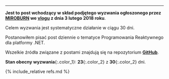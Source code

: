 --------------
**Jest to post wchodzący w skład podjętego wyzwania ogłoszonego przez [MIROBURN] we [vlogu] z dnia 3 lutego 2018 roku**.

Celem wyzwania jest systematyczne działanie w ciągu 30 dni. 

Postanowiłem pisać post dziennie o tematyce Programowania Reaktywnego dla platformy .NET.

Wszelkie źródła związane z postami znajdują się na repozytorium **[GitHub]**.

**Stan obecny wyzwania**{:.color_1}: **23**{:.color_2} z **30**{:.color_2} dni.

{% include_relative refs.md %}

[GitHub-ie]: https://github.com/godevblog/30DayChallenge.git 
[GitHub-a]: https://github.com/godevblog/30DayChallenge.git
[GitHub]: https://github.com/godevblog/30DayChallenge.git
[MIROBURN]: http://trzypoziomy.pl
[vlogu]: https://www.youtube.com/watch?v=7CPtT7nMI-w

[YT]: https://www.youtube.com/user/TheGocom/videos
